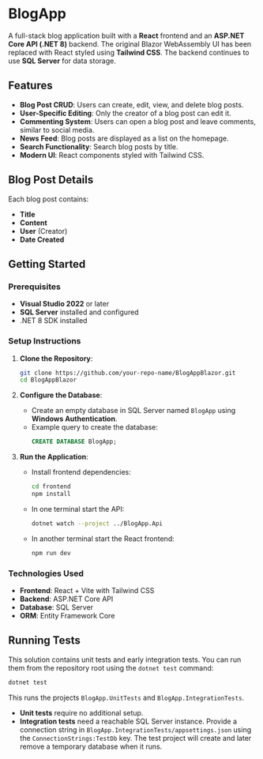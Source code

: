 
# BlogApp

A full-stack blog application built with a **React** frontend and an **ASP.NET Core API (.NET 8)** backend. The original Blazor WebAssembly UI has been replaced with React styled using **Tailwind CSS**. The backend continues to use **SQL Server** for data storage.

## Features

- **Blog Post CRUD**: Users can create, edit, view, and delete blog posts.
- **User-Specific Editing**: Only the creator of a blog post can edit it.
- **Commenting System**: Users can open a blog post and leave comments, similar to social media.
- **News Feed**: Blog posts are displayed as a list on the homepage.
- **Search Functionality**: Search blog posts by title.
- **Modern UI**: React components styled with Tailwind CSS.

## Blog Post Details

Each blog post contains:
- **Title**
- **Content**
- **User** (Creator)
- **Date Created**

## Getting Started

### Prerequisites

- **Visual Studio 2022** or later
- **SQL Server** installed and configured
- .NET 8 SDK installed

### Setup Instructions

1. **Clone the Repository**:
   ```bash
   git clone https://github.com/your-repo-name/BlogAppBlazor.git
   cd BlogAppBlazor
   ```

2. **Configure the Database**:
   - Create an empty database in SQL Server named `BlogApp` using **Windows Authentication**.
   - Example query to create the database:
     ```sql
     CREATE DATABASE BlogApp;
     ```
3. **Run the Application**:
   - Install frontend dependencies:
     ```bash
     cd frontend
     npm install
     ```
   - In one terminal start the API:
     ```bash
     dotnet watch --project ../BlogApp.Api
     ```
   - In another terminal start the React frontend:
     ```bash
     npm run dev
     ```

### Technologies Used

- **Frontend**: React + Vite with Tailwind CSS
- **Backend**: ASP.NET Core API
- **Database**: SQL Server
- **ORM**: Entity Framework Core

## Running Tests

This solution contains unit tests and early integration tests. You can run them
from the repository root using the `dotnet test` command:

```bash
dotnet test
```

This runs the projects `BlogApp.UnitTests` and `BlogApp.IntegrationTests`.

- **Unit tests** require no additional setup.
- **Integration tests** need a reachable SQL Server instance. Provide a
  connection string in `BlogApp.IntegrationTests/appsettings.json` using the
  `ConnectionStrings:TestDb` key. The test project will create and later remove
  a temporary database when it runs.
